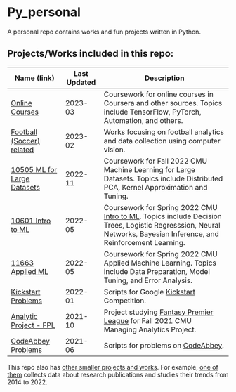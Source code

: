 # Py_personal
A personal repo contains works and fun projects written in Python.
## Projects/Works included in this repo:
|Name (link)| Last Updated | Description |
|--|--| --|
|[Online Courses](https://github.com/yying1/Py_personal/tree/main/Learning/Coursera) |2023-03|Coursework for online courses in Coursera and other sources. Topics include TensorFlow, PyTorch, Automation, and others. |
|[Football (Soccer) related](https://github.com/yying1/Py_personal/tree/main/Learning/soccer)|2023-02|Works focusing on football analytics and data collection using computer vision. |
|[10505 ML for Large Datasets](https://github.com/yying1/Py_personal/tree/main/Learning/10605_MLforLargeDataset) |2022-11|Coursework for Fall 2022 CMU Machine Learning for Large Datasets. Topics include Distributed PCA, Kernel Approximation and Tuning. |
|[10601 Intro to ML](https://github.com/yying1/Py_personal/tree/main/Learning/10601_IntroToML)|2022-05 |Coursework for Spring 2022 CMU [Intro to ML](http://www.cs.cmu.edu/~mgormley/courses/10601/). Topics include Decision Trees, Logistic Regresssion, Neural Networks, Bayesian Inference, and Reinforcement Learning. |
|[11663 Applied ML](https://github.com/yying1/Py_personal/tree/main/Learning/11663_AppliedML) |2022-05 |Coursework for Spring 2022 CMU Applied Machine Learning. Topics include Data Preparation, Model Tuning, and Error Analysis. |
|[Kickstart Problems](https://github.com/yying1/Py_personal/tree/main/Learning/kickstart)| 2022-01|Scripts for Google [Kickstart](https://codingcompetitions.withgoogle.com/kickstart) Competition. |
| [Analytic Project - FPL](https://github.com/yying1/Py_personal/tree/main/fpl) |2021-10 | Project studying [Fantasy Premier League](https://fantasy.premierleague.com/) for Fall 2021 CMU Managing Analytics Project.  |
|[CodeAbbey Problems](https://github.com/yying1/Py_personal/tree/main/Learning/Codeabbey) | 2021-06 | Scripts for problems on [CodeAbbey](https://www.codeabbey.com/).|

This repo also has [other smaller projects and works](https://github.com/yying1/Py_personal/tree/main/Learning/Other). For example, [one of them](https://github.com/yying1/Py_personal/blob/main/Learning/Other/Analyze%20Research%20Publication%20Data%20to%20Identify%20Trends.ipynb) collects data about research publications and studies their trends from 2014 to 2022. 
